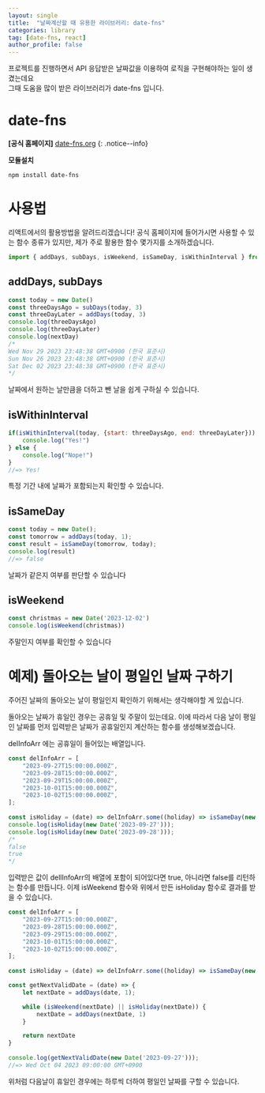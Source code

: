 ```yaml
---
layout: single
title:  "날짜계산할 때 유용한 라이브러리: date-fns"
categories: library
tag: [date-fns, react]
author_profile: false
---
```


프로젝트를 진행하면서 API 응답받은 날짜값을 이용하여 로직을 구현해야하는 일이 생겼는데요   
그때 도움을 많이 받은 라이브러리가 date-fns 입니다.

# date-fns

**[공식 홈페이지]** [date-fns.org](https://date-fns.org/)
{: .notice--info}

**모듈설치**
```
npm install date-fns
```

# 사용법
리액트에서의 활용방법을 알려드리겠습니다!
공식 홈페이지에 들어가시면 사용할 수 있는 함수 종류가 있지만, 제가 주로 활용한 함수 몇가지를 소개하겠습니다.
```javascript
import { addDays, subDays, isWeekend, isSameDay, isWithinInterval } from "date-fns";
```

## addDays, subDays
```javascript
const today = new Date()
const threeDaysAgo = subDays(today, 3)
const threeDayLater = addDays(today, 3)
console.log(threeDaysAgo)
console.log(threeDayLater)
console.log(nextDay)
/*
Wed Nov 29 2023 23:48:38 GMT+0900 (한국 표준시)
Sun Nov 26 2023 23:48:38 GMT+0900 (한국 표준시)
Sat Dec 02 2023 23:48:38 GMT+0900 (한국 표준시)
*/
```

날짜에서 원하는 날만큼을 더하고 뺀 날을 쉽게 구하실 수 있습니다.

## isWithinInterval

```javascript
if(isWithinInterval(today, {start: threeDaysAgo, end: threeDayLater})) {
    console.log("Yes!")
} else {
    console.log("Nope!")
}
//=> Yes!
```
특정 기간 내에 날짜가 포함되는지 확인할 수 있습니다.

## isSameDay
```javascript
const today = new Date();
const tomorrow = addDays(today, 1);
const result = isSameDay(tomorrow, today);
console.log(result)
//=> false
```
날짜가 같은지 여부를 판단할 수 있습니다

## isWeekend
```javascript
const christmas = new Date('2023-12-02')
console.log(isWeekend(christmas))
```
주말인지 여부를 확인할 수 있습니다

# 예제) 돌아오는 날이 평일인 날짜 구하기

주어진 날짜의 돌아오는 날이 평일인지 확인하기 위해서는 생각해야할 게 있습니다.

돌아오는 날짜가 휴일인 경우는 공휴일 및 주말이 있는데요. 이에 따라서 다음 날이 평일인 날짜를
먼저 입력받은 날짜가 공휴일인지 계산하는 함수를 생성해보겠습니다.

delInfoArr 에는 공휴일이 들어있는 배열입니다.
```javascript
const delInfoArr = [
    "2023-09-27T15:00:00.000Z",
    "2023-09-28T15:00:00.000Z",
    "2023-09-29T15:00:00.000Z",
    "2023-10-01T15:00:00.000Z",
    "2023-10-02T15:00:00.000Z",
];
  
const isHoliday = (date) => delInfoArr.some((holiday) => isSameDay(new Date(holiday), date));
console.log(isHoliday(new Date('2023-09-27')));
console.log(isHoliday(new Date('2023-09-28')));
/*
false
true
*/
```

입력받은 값이 dellInfoArr의 배열에 포함이 되어있다면 true, 아니라면 false를 리턴하는 함수를 만듭니다.
이제 isWeekend 함수와 위에서 만든 isHoliday 함수로 결과를 받을 수 있습니다.
```javascript
const delInfoArr = [
    "2023-09-27T15:00:00.000Z",
    "2023-09-28T15:00:00.000Z",
    "2023-09-29T15:00:00.000Z",
    "2023-10-01T15:00:00.000Z",
    "2023-10-02T15:00:00.000Z",
];
  
const isHoliday = (date) => delInfoArr.some((holiday) => isSameDay(new Date(holiday), date));

const getNextValidDate = (date) => {
    let nextDate = addDays(date, 1);

    while (isWeekend(nextDate) || isHoliday(nextDate)) {
        nextDate = addDays(nextDate, 1)
    }

    return nextDate
}
  
console.log(getNextValidDate(new Date('2023-09-27')));
//=> Wed Oct 04 2023 09:00:00 GMT+0900
```

위처럼 다음날이 휴일인 경우에는 하루씩 더하여 평일인 날짜를 구할 수 있습니다.